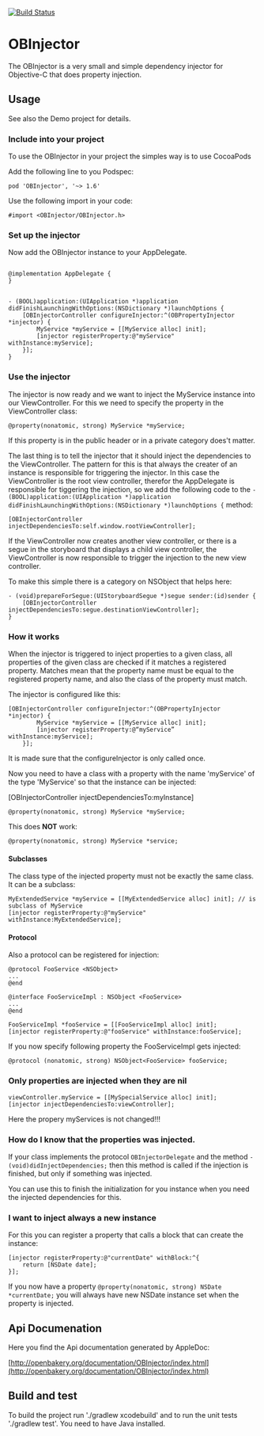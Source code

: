 [![Build Status](https://travis-ci.org/openbakery/OBInjector.svg?branch=master)](https://travis-ci.org/openbakery/OBInjector)

# OBInjector

The OBInjector is a very small and simple dependency injector for Objective-C that does property injection.


## Usage

See also the Demo project for details.

### Include into your project 

To use the OBInjector in your project the simples way is to use CocoaPods

Add the following line to you Podspec:


```
pod 'OBInjector', '~> 1.6'
```

Use the following import in your code:


```
#import <OBInjector/OBInjector.h>
```

### Set up the injector

Now add the OBInjector instance to your AppDelegate.

```

@implementation AppDelegate {
}


- (BOOL)application:(UIApplication *)application didFinishLaunchingWithOptions:(NSDictionary *)launchOptions {
	[OBInjectorController configureInjector:^(OBPropertyInjector *injector) {
		MyService *myService = [[MyService alloc] init];
		[injector registerProperty:@"myService" withInstance:myService];
	}];
}

```

### Use the injector

The injector is now ready and we want to inject the MyService instance into our ViewController. For this we need to specify the property in the ViewController class:


```
@property(nonatomic, strong) MyService *myService;
```

If this property is in the public header or in a private category does't matter.

The last thing is to tell the injector that it should inject the dependencies to the ViewController. The pattern for this is that always the creater of an instance is responsible for triggering the injector.
In this case the ViewController is the root view controller, therefor the AppDelegate is responsible for tiggering the injection, so we add the following code to the `- (BOOL)application:(UIApplication *)application didFinishLaunchingWithOptions:(NSDictionary *)launchOptions {` method:

```	
[OBInjectorController injectDependenciesTo:self.window.rootViewController];	
```


If the ViewController now creates another view controller, or there is a segue in the storyboard that displays a child view controller, the ViewController is now responsible to trigger the injection to the new view controller.

To make this simple there is a category on NSObject that helps here:

```
- (void)prepareForSegue:(UIStoryboardSegue *)segue sender:(id)sender {
	[OBInjectorController injectDependenciesTo:segue.destinationViewController];
}
```


### How it works

When the injector is triggered to inject properties to a given class, all properties of the given class are checked if it matches a registered property. 
Matches mean that the property name must be equal to the registered property name, and also the class of the property must match.

The injector is configured like this:

```
[OBInjectorController configureInjector:^(OBPropertyInjector *injector) {
		MyService *myService = [[MyService alloc] init];
		[injector registerProperty:@“myService” withInstance:myService];
	}];
```

It is made sure that the configureInjector is only called once.

Now you need to have a class with a property with the name 'myService' of the type 'MyService' so that the instance can be injected:


[OBInjectorController injectDependenciesTo:myInstance]

```
@property(nonatomic, strong) MyService *myService;
```

This does __NOT__ work:
```
@property(nonatomic, strong) MyService *service;
```


#### Subclasses

The class type of the injected property must not be exactly the same class. It can be a subclass:

```
MyExtendedService *myService = [[MyExtendedService alloc] init]; // is subclass of MyService
[injector registerProperty:@"myService" withInstance:MyExtendedService]; 
```


#### Protocol

Also a protocol can be registered for injection:

```
@protocol FooService <NSObject>
...
@end
```
```
@interface FooServiceImpl : NSObject <FooService>
...
@end
```

```
FooServiceImpl *fooService = [[FooServiceImpl alloc] init];
[injector registerProperty:@"fooService" withInstance:fooService]; 
```


If you now specify following property the FooServiceImpl gets injected:

```
@protocol (nonatomic, strong) NSObject<FooService> fooService;
```


### Only properties are injected when they are nil


```
viewController.myService = [[MySpecialService alloc] init];
[injector injectDependenciesTo:viewController];
```

Here the propery myServices is not changed!!!


### How do I know that the properties was injected.

If your class implements the protocol `OBInjectorDelegate` and the method `- (void)didInjectDependencies;` then this method is called if the injection is finished, but only if something was injected.

You can use this to finish the initialization for you instance when you need the injected dependencies for this.

### I want to inject always a new instance


For this you can register a property that calls a block that can create the instance:

```
[injector registerProperty:@"currentDate" withBlock:^{
	return [NSDate date];
}];
```

If you now have a property `@property(nonatomic, strong) NSDate *currentDate;` you will always have new NSDate instance set when the property is injected.

## Api Documenation

Here you find the Api documentation generated by AppleDoc:

[http://openbakery.org/documentation/OBInjector/index.html](http://openbakery.org/documentation/OBInjector/index.html)

## Build and test

To build the project run './gradlew xcodebuild' and to run the unit tests './gradlew test'. You need to have Java installed.
